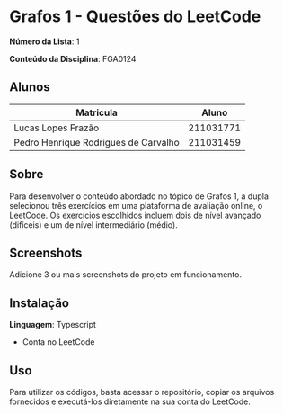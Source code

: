 # Grafos 1 - Questões do LeetCode

**Número da Lista**: 1<br>

**Conteúdo da Disciplina**: FGA0124<br>

## Alunos

| Matricula | Aluno  |
|--|--|
| Lucas Lopes Frazão | 211031771 |
| Pedro Henrique Rodrigues de Carvalho | 211031459 |


  
## Sobre

Para desenvolver o conteúdo abordado no tópico de Grafos 1, a dupla selecionou três exercícios em uma plataforma de avaliação online, o LeetCode. Os exercícios escolhidos incluem dois de nível avançado (difíceis) e um de nível intermediário (médio).  

## Screenshots

Adicione 3 ou mais screenshots do projeto em funcionamento.

## Instalação

**Linguagem**: Typescript<br>

- Conta no LeetCode

## Uso

Para utilizar os códigos, basta acessar o repositório, copiar os arquivos fornecidos e executá-los diretamente na sua conta do LeetCode.